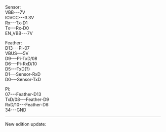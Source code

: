 Sensor:  
VBB---7V  
IOVCC---3.3V  
Rx---Tx-D1  
Tx---Rx-D0  
EN_VBB---7V    
   
Feather:   
D13---Pi-07   
VBUS---5V     
D9---Pi-TxD/08   
D6---Pi-RxD/10   
D5---TxD(?)   
D1---Sensor-RxD   
D0---Sensor-TxD     
   
Pi:    
07---Feather-D13    
TxD/08---Feather-D9   
RxD/10---Feather-D6   
34---GND

---------------------------------------------------------------

New edition update:
